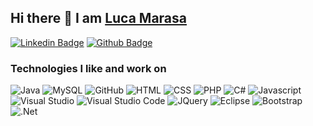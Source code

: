 ## Hi there 👋 I am [Luca Marasa](https://manparvesh.com)

[![Linkedin Badge](https://img.shields.io/badge/-lucamarasa-blue?style=flat-square&logo=Linkedin&logoColor=white&link=https://www.linkedin.com/in/luca-marasa-3a39b9146/)](https://www.linkedin.com/in/luca-marasa-3a39b9146/)
[![Github Badge](https://img.shields.io/badge/-lucamarasa-black?style=flat-square&logo=github&logoColor=white&link=https://github.com/lmarasa1)](https://github.com/lmarasa1)


<h3>Technologies I like and work on</h3>
<p>
  <img alt="Java" src="https://img.shields.io/badge/Java-ED8B00?style=for-the-badge&logo=java&logoColor=white" />
  <img alt="MySQL" src="https://img.shields.io/badge/MySQL-005C84?style=for-the-badge&logo=mysql&logoColor=white" />
  <img alt="GitHub" src="https://img.shields.io/badge/GitHub-100000?style=for-the-badge&logo=github&logoColor=white" />
  <img alt ="HTML" src="https://img.shields.io/badge/HTML5-E34F26?style=for-the-badge&logo=html5&logoColor=white" />
  <img alt ="CSS" src="https://img.shields.io/badge/CSS3-1572B6?style=for-the-badge&logo=css3&logoColor=white" />
  <img alt ="PHP" src="https://img.shields.io/badge/PHP-777BB4?style=for-the-badge&logo=php&logoColor=white" />
  <img alt ="C#" src="https://img.shields.io/badge/C%23-239120?style=for-the-badge&logo=c-sharp&logoColor=white" />
  <img alt ="Javascript" src="https://img.shields.io/badge/JavaScript-323330?style=for-the-badge&logo=javascript&logoColor=F7DF1E"/>
  <img alt ="Visual Studio" src="https://img.shields.io/badge/Visual_Studio-5C2D91?style=for-the-badge&logo=visual%20studio&logoColor=white"/>
  <img alt ="Visual Studio Code" src="https://img.shields.io/badge/Visual_Studio_Code-0078D4?style=for-the-badge&logo=visual%20studio%20code&logoColor=white"/>
  <img alt ="JQuery" src="https://img.shields.io/badge/jQuery-0769AD?style=for-the-badge&logo=jquery&logoColor=white"/>
  <img alt ="Eclipse" src="https://img.shields.io/badge/Eclipse-2C2255?style=for-the-badge&logo=eclipse&logoColor=white"/>
  <img alt ="Bootstrap" src="https://img.shields.io/badge/Bootstrap-563D7C?style=for-the-badge&logo=bootstrap&logoColor=white"/>
  <img alt =".Net" src="https://img.shields.io/badge/.NET-512BD4?style=for-the-badge&logo=dotnet&logoColor=white"/>
  
  
  

<!---
lmarasa1/lmarasa1 is a ✨ special ✨ repository because its `README.md` (this file) appears on your GitHub profile.
You can click the Preview link to take a look at your changes.
--->
